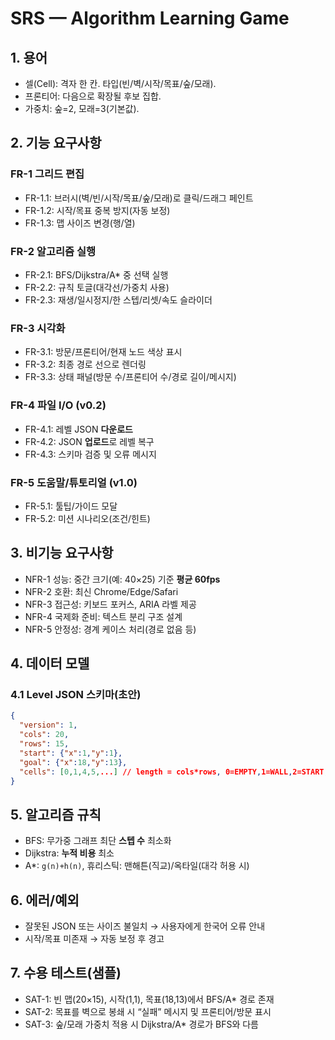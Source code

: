 # SRS — Algorithm Learning Game

## 1. 용어
- 셀(Cell): 격자 한 칸. 타입(빈/벽/시작/목표/숲/모래).
- 프론티어: 다음으로 확장될 후보 집합.
- 가중치: 숲=2, 모래=3(기본값).

## 2. 기능 요구사항
### FR-1 그리드 편집
- FR-1.1: 브러시(벽/빈/시작/목표/숲/모래)로 클릭/드래그 페인트
- FR-1.2: 시작/목표 중복 방지(자동 보정)
- FR-1.3: 맵 사이즈 변경(행/열)

### FR-2 알고리즘 실행
- FR-2.1: BFS/Dijkstra/A* 중 선택 실행
- FR-2.2: 규칙 토글(대각선/가중치 사용)
- FR-2.3: 재생/일시정지/한 스텝/리셋/속도 슬라이더

### FR-3 시각화
- FR-3.1: 방문/프론티어/현재 노드 색상 표시
- FR-3.2: 최종 경로 선으로 렌더링
- FR-3.3: 상태 패널(방문 수/프론티어 수/경로 길이/메시지)

### FR-4 파일 I/O (v0.2)
- FR-4.1: 레벨 JSON **다운로드**
- FR-4.2: JSON **업로드**로 레벨 복구
- FR-4.3: 스키마 검증 및 오류 메시지

### FR-5 도움말/튜토리얼 (v1.0)
- FR-5.1: 툴팁/가이드 모달
- FR-5.2: 미션 시나리오(조건/힌트)

## 3. 비기능 요구사항
- NFR-1 성능: 중간 크기(예: 40×25) 기준 **평균 60fps**
- NFR-2 호환: 최신 Chrome/Edge/Safari
- NFR-3 접근성: 키보드 포커스, ARIA 라벨 제공
- NFR-4 국제화 준비: 텍스트 분리 구조 설계
- NFR-5 안정성: 경계 케이스 처리(경로 없음 등)

## 4. 데이터 모델
### 4.1 Level JSON 스키마(초안)
```json
{
  "version": 1,
  "cols": 20,
  "rows": 15,
  "start": {"x":1,"y":1},
  "goal": {"x":18,"y":13},
  "cells": [0,1,4,5,...] // length = cols*rows, 0=EMPTY,1=WALL,2=START,3=GOAL,4=FOREST,5=SAND
}
```

## 5. 알고리즘 규칙

* BFS: 무가중 그래프 최단 **스텝 수** 최소화
* Dijkstra: **누적 비용** 최소
* A*: `g(n)+h(n)`, 휴리스틱: 맨해튼(직교)/옥타일(대각 허용 시)

## 6. 에러/예외

* 잘못된 JSON 또는 사이즈 불일치 → 사용자에게 한국어 오류 안내
* 시작/목표 미존재 → 자동 보정 후 경고

## 7. 수용 테스트(샘플)

* SAT-1: 빈 맵(20×15), 시작(1,1), 목표(18,13)에서 BFS/A* 경로 존재
* SAT-2: 목표를 벽으로 봉쇄 시 “실패” 메시지 및 프론티어/방문 표시
* SAT-3: 숲/모래 가중치 적용 시 Dijkstra/A* 경로가 BFS와 다름

